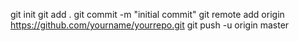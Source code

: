 git init
git add .
git commit -m "initial commit"
git remote add origin https://github.com/yourname/yourrepo.git
git push -u origin master
